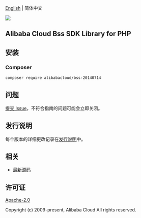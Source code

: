 [English](README.md) | 简体中文

![](https://aliyunsdk-pages.alicdn.com/icons/AlibabaCloud.svg)

## Alibaba Cloud Bss SDK Library for PHP

## 安装

### Composer

```bash
composer require alibabacloud/bss-20140714
```

## 问题

[提交 Issue](https://github.com/aliyun/alibabacloud-sdk/issues/new)，不符合指南的问题可能会立即关闭。

## 发行说明

每个版本的详细更改记录在[发行说明](./ChangeLog.txt)中。

## 相关

* [最新源码](https://github.com/aliyun/alibabacloud-sdk)

## 许可证

[Apache-2.0](http://www.apache.org/licenses/LICENSE-2.0)

Copyright (c) 2009-present, Alibaba Cloud All rights reserved.
